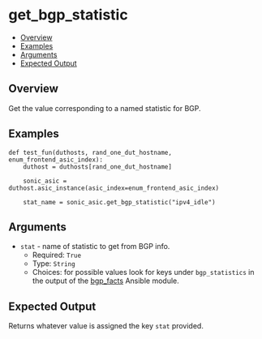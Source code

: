 # get_bgp_statistic

- [Overview](#overview)
- [Examples](#examples)
- [Arguments](#arguments)
- [Expected Output](#expected-output)

## Overview
Get the value corresponding to a named statistic for BGP.

## Examples
```
def test_fun(duthosts, rand_one_dut_hostname, enum_frontend_asic_index):
    duthost = duthosts[rand_one_dut_hostname]

    sonic_asic = duthost.asic_instance(asic_index=enum_frontend_asic_index)

    stat_name = sonic_asic.get_bgp_statistic("ipv4_idle")
```

## Arguments
- `stat` - name of statistic to get from BGP info.
    - Required: `True`
    - Type: `String`
    - Choices: for possible values look for keys under `bgp_statistics` in the output of the [bgp_facts](../ansible_methods/bgp_facts.md#expected-output) Ansible module.

## Expected Output
Returns whatever value is assigned the key `stat` provided.